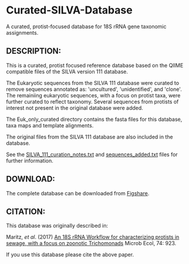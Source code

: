 # Curated-SILVA-Database
A curated, protist-focused database for 18S rRNA gene taxonomic assignments.

## DESCRIPTION:

This is a curated, protist focused reference database based on the QIIME compatible files of the SILVA version 111 database.

The Eukaryotic sequences from the SILVA 111 database were curated to remove sequences annotated as: 'uncultured', 'unidentified', and 'clone'.
The remainiing eukaryotic sequences, with a focus on protist taxa, were further curated to reflect taxonomy. 
Several sequences from protists of interest not present in the original database were added.

The Euk_only_curated directory contains the fasta files for this database, taxa maps and template alignments.

The original files from the SILVA 111 database are also included in the database.

See the [SILVA_111_curation_notes.txt](/SILVA_111_curation_notes.txt) and [sequences_added.txt](/sequences_added.txt) files for further information.

## DOWNLOAD:

The complete database can be downloaded from [Figshare][Database].

## CITATION:

This database was originally described in: 

Maritz, *et al*. (2017) [An 18S rRNA Workflow for characterizing protists in sewage, with a focus on zoonotic Trichomonads][Paper] Microb Ecol, 74: 923. 


If you use this database please cite the above paper.

[Paper]: https://doi.org/10.1007/s00248-017-0996-9 
[Database]: https://doi.org/10.6084/m9.figshare.3114850.v1


